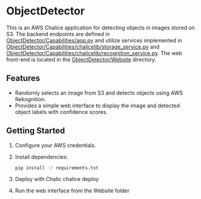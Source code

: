 # ObjectDetector

This is an AWS Chalice application for detecting objects in images stored on S3. The backend endpoints are defined in [ObjectDetector/Capabilities/app.py](ObjectDetector/Capabilities/app.py) and utilize services implemented in [ObjectDetector/Capabilities/chalicelib/storage_service.py](ObjectDetector/Capabilities/chalicelib/storage_service.py) and [ObjectDetector/Capabilities/chalicelib/recognition_service.py](ObjectDetector/Capabilities/chalicelib/recognition_service.py). The web front-end is located in the [ObjectDetector/Website](ObjectDetector/Website) directory.

## Features

- Randomly selects an image from S3 and detects objects using AWS Rekognition.
- Provides a simple web interface to display the image and detected object labels with confidence scores.

## Getting Started

1. Configure your AWS credentials.
2. Install dependencies:
   ```sh
   pip install -r requirements.txt

3. Deploy with Chalic
   chalice deploy

4. Run the web interface from the Website folder
   
